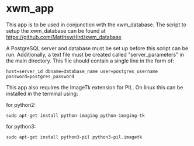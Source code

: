 # xwm_app

This app is to be used in conjunction with the xwm_database. The script to setup the xwm_database can be found at https://github.com/MatthewHird/xwm_database

A PostgreSQL server and database must be set up before this script can be run. Additionally, a text file must be created called "server_parameters" in the main directory. This file should contain a single line in the form of:

    host=server_id dbname=database_name user=postgres_username password=postgres_password

This app also requires the ImageTk extension for PIL. On linux this can be installed in the terminal using:
  
for python2:
  
    sudo apt-get install python-imaging python-imaging-tk
  
for python3:
  
    sudo apt-get install python3-pil python3-pil.imagetk
